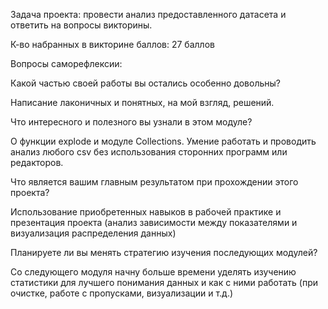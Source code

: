 Задача проекта: провести анализ предоставленного датасета и ответить на вопросы викторины.

К-во набранных в викторине баллов: 27 баллов

Вопросы саморефлексии: 

Какой частью своей работы вы остались особенно довольны?

Написание лаконичных и понятных, на мой взгляд, решений.

Что интересного и полезного вы узнали в этом модуле?

О функции explode и модуле Collections. Умение работать и проводить анализ любого csv без использования сторонних программ или редакторов.

Что является вашим главным результатом при прохождении этого проекта?

Использование приобретенных навыков в рабочей практике и презентация проекта (анализ зависимости между показателями и визуализация распределения данных)

Планируете ли вы менять стратегию изучения последующих модулей?

Со следующего модуля начну больше времени уделять изучению статистики для лучшего понимания данных и как с ними работать (при очистке, работе с пропусками, визуализации и т.д.)
